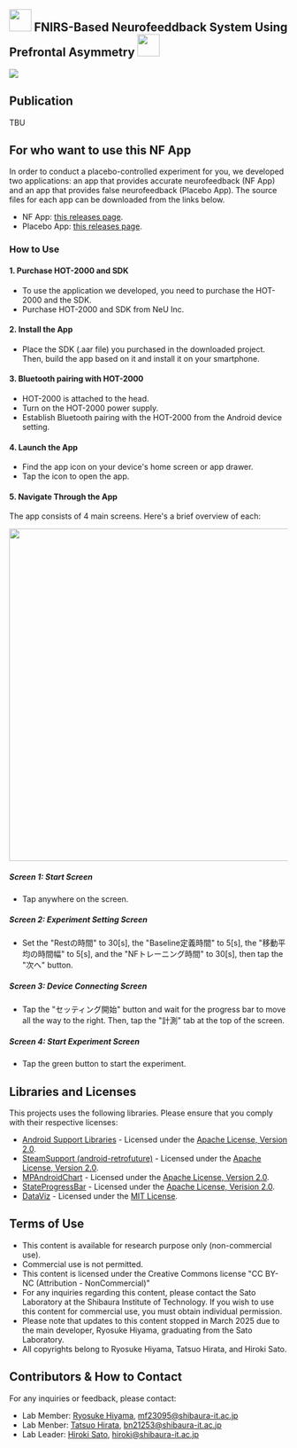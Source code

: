 ## <img src="https://github.com/user-attachments/assets/b08b4b25-d8b4-496e-a42b-170903b08d86" width="40px"> FNIRS-Based Neurofeeddback System Using Prefrontal Asymmetry <img src="https://github.com/user-attachments/assets/b08b4b25-d8b4-496e-a42b-170903b08d86" width="40px">

![](https://img.shields.io/badge/AndroidStudio-green)

## Publication
TBU <br>

## For who want to use this NF App
In order to conduct a placebo-controlled experiment for you, we developed two applications: an app that provides accurate neurofeedback (NF App) and an app that provides false neurofeedback (Placebo App). The source files for each app can be downloaded from the links below. <br>
- NF App: [this releases page](https://github.com/Ryosuke-123/fNIRS_LateralityIndex_NeurofeedbackSystem/releases/tag/v1.0.0). <br>
- Placebo App: [this releases page](https://github.com/Ryosuke-123/fNIRS_LateralityIndex_NeurofeedbackSystem/releases/tag/v1.0.0). <br>

### How to Use
#### 1. Purchase HOT-2000 and SDK
- To use the application we developed, you need to purchase the HOT-2000 and the SDK. <br>
- Purchase HOT-2000 and SDK from NeU Inc. <br>

#### 2. Install the App
- Place the SDK (.aar file) you purchased in the downloaded project. Then, build the app based on it and install it on your smartphone. <br>

#### 3. Bluetooth pairing with HOT-2000
- HOT-2000 is attached to the head. <br>
- Turn on the HOT-2000 power supply. <br>
- Establish Bluetooth pairing with the HOT-2000 from the Android device setting. <br>

#### 4. Launch the App
- Find the app icon on your device's home screen or app drawer. <br>
- Tap the icon to open the app.

#### 5. Navigate Through the App
The app consists of 4 main screens. Here's a brief overview of each: <br>
<p align="center">
    <img src="https://github.com/user-attachments/assets/e05f45ad-77f2-41e0-8b1d-6501188fd3c0" width="600px">
</p>

##### Screen 1: Start Screen
- Tap anywhere on the screen. <br>

##### Screen 2: Experiment Setting Screen
- Set the "Restの時間" to 30[s], the "Baseline定義時間" to 5[s], the "移動平均の時間幅" to 5[s], and the "NFトレーニング時間" to 30[s], then tap the "次へ" button. <br>

##### Screen 3: Device Connecting Screen
- Tap the "セッティング開始" button and wait for the progress bar to move all the way to the right. Then, tap the "計測" tab at the top of the screen. <br>

##### Screen 4: Start Experiment Screen
- Tap the green button to start the experiment. <br>

## Libraries and Licenses
This projects uses the following libraries. Please ensure that you comply with their respective licenses: <br>

- [Android Support Libraries](https://developer.android.com/topic/libraries/support-library?hl=en) - Licensed under the [Apache License, Version 2.0](https://www.apache.org/licenses/LICENSE-2.0). <br>
- [SteamSupport (android-retrofuture)](https://sourceforge.net/projects/streamsupport/) - Licensed under the [Apache License, Version 2.0](https://www.apache.org/licenses/LICENSE-2.0). <br>
- [MPAndroidChart](https://github.com/PhilJay/MPAndroidChart) - Licensed under the [Apache License, Version 2.0](https://www.apache.org/licenses/LICENSE-2.0). <br>
- [StateProgressBar](https://github.com/kofigyan/StateProgressBar) - Licensed under the [Apache License, Verision 2.0](https://www.apache.org/licenses/LICENSE-2.0). <br>
- [DataViz](https://github.com/povilaskarvelis/DataViz) - Licensed under the [MIT License](https://opensource.org/license/MIT). <br>


## Terms of Use
- This content is available for research purpose only (non-commercial use).
- Commercial use is not permitted.
- This content is licensed under the Creative Commons license "CC BY-NC (Attribution - NonCommercial)"
- For any inquiries regarding this content, please contact the Sato Laboratory at the Shibaura Institute of Technology. If you wish to use this content for commercial use, you must obtain individual permission.
- Please note that updates to this content stopped in March 2025 due to the main developer, Ryosuke Hiyama, graduating from the Sato Laboratory.
- All copyrights belong to Ryosuke Hiyama, Tatsuo Hirata, and Hiroki Sato.

## Contributors & How to Contact
For any inquiries or feedback, please contact: <br>
- Lab Member: [Ryosuke Hiyama](), mf23095@shibaura-it.ac.jp <br>
- Lab Menber: [Tatsuo Hirata](), bn21253@shibaura-it.ac.jp <br>
- Lab Leader: [Hiroki Sato](), hiroki@shibaura-it.ac.jp <br>
